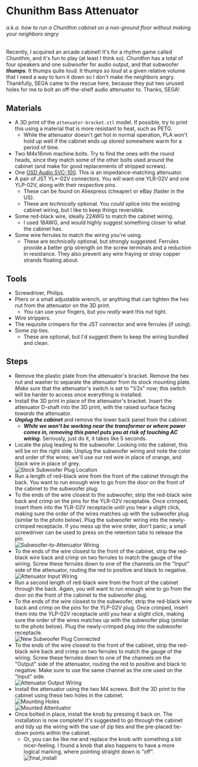 # Chunithm Bass Attenuator

###### a.k.a. how to run a Chunithm cabinet on a non-ground floor without making your neighbors angry

Recently, I acquired an arcade cabinet! It's for a rhythm game called Chunithm, and it's fun to play (at least I think so). Chunithm has a total of four speakers and one subwoofer for audio output, and that subwoofer ***thumps***. It thumps quite loud. It thumps *so loud* at a given relative volume that I need a way to turn it down so I don't make the neighbors angry. Thankfully, SEGA came to the rescue here, because they put two unused holes for me to bolt an off-the-shelf audio attenuator to. Thanks, SEGA!

## Materials

* A 3D print of the `attenuator-bracket.stl` model. If possible, try to print this using a material that is more resistant to heat, such as PETG.
  * While the attenuator doesn't get hot in normal operation, PLA won't hold up well if the cabinet ends up stored somewhere warm for a period of time.
* Two M4x16mm machine bolts. Try to find the ones with the round heads, since they match some of the other bolts used around the cabinet (and make for good replacements of stripped screws).
* One [OSD Audio SVC-100](https://www.osdaudio.com/svc-100-100w-knob-in-wall-volume-control-outdoor-speaker-depot.html). This is an impedance-matching attenuator.
* A pair of JST YL*-02V connectors. You will want one YLR-02V and one YLP-02V, along with their respective pins.
  * These can be found on Aliexpress (cheaper) or eBay (faster in the US).
  * These are _technically_ optional. You _could_ splice into the existing cabinet wiring, but I like to keep things reversible.
* Some red-black wire, ideally 22AWG to match the cabinet wiring.
  *  I used 18AWG, and would highly suggest something closer to what the cabinet has.
* Some wire ferrules to match the wiring you're using.
  * These are _technically_ optional, but strongly suggested. Ferrules provide a better grip strength on the screw terminals and a reduction in resistance. They also prevent any wire fraying or stray copper strands floating about.

## Tools

* Screwdriver, Philips.
* Pliers or a small adjustable wrench, or anything that can tighten the hex nut from the attenuator on the 3D print.
  * You can use your fingers, but you _really_ want this nut tight.
* Wire strippers.
* The requisite crimpers for the JST connector and wire ferrules (if using).
* Some zip ties.
  * These are optional, but I'd suggest them to keep the wiring bundled and clean.

## Steps

* Remove the plastic plate from the attenuator's bracket. Remove the hex nut and washer to separate the attenuator from its stock mounting plate. *Make sure* that the attenuator's switch is set to "1/2x" now; this switch will be harder to access once everything is installed.
* Install the 3D print in place of the attenuator's bracket. Insert the attenuator D-shaft into the 3D print, with the raised surface facing _towards_ the attenuator.
* ***Unplug the cabinet*** and remove the lower back panel from the cabinet.
  * ***While we won't be working near the transformer or where power comes in, removing this panel puts you at risk of touching AC wiring.*** Seriously, just do it, it takes like 5 seconds.
* Locate the plug leading to the subwoofer. Looking into the cabinet, this will be on the right side. Unplug the subwoofer wiring and note the color and order of the wires; we'll use our red wire in place of orange, and black wire in place of grey.<br>![Stock Subwoofer Plug Location](assets/stock_subwoofer_plug.jpg)
* Run a length of red-black wire from the front of the cabinet through the back. You want to run enough wire to go from the door on the front of the cabinet to the subwoofer plug.
* To the ends of the wire closest to the subwoofer, strip the red-black wire back and crimp on the pins for the YLR-02V receptable. Once crimped, insert them into the YLR-02V receptacle until you hear a slight click, making sure the order of the wires matches up with the subwoofer plug (similar to the photo below). Plug the subwoofer wiring into the newly-crimped receptacle. If you mess up the wire order, don't panic; a small screwdriver can be used to press on the retention tabs to release the pin.<br>![Subwoofer-to-Attenuator Wiring](assets/subwoofer_to_attenuator.jpg)
* To the ends of the wire closest to the front of the cabinet, strip the red-black wire back and crimp on two ferrules to match the gauge of the wiring. Screw these ferrules down to one of the channels on the "Input" side of the attenuator, routing the red to positive and black to negative.<br> ![Attenuator Input Wiring](assets/attenuator_input.jpg)
* Run a second length of red-black wire from the front of the cabinet through the back. Again, you will want to run enough wire to go from the door on the front of the cabinet to the subwoofer plug.
* To the ends of the wire closest to the subwoofer, strip the red-black wire back and crimp on the pins for the YLP-02V plug. Once crimped, insert them into the YLP-02V receptacle until you hear a slight click, making sure the order of the wires matches up with the subwoofer plug (similar to the photo below). Plug the newly-crimped plug into the subwoofer receptacle.<br>![New Subwoofer Plug Connected](assets/new_subwoofer_plug.jpg)
* To the ends of the wire closest to the front of the cabinet, strip the red-black wire back and crimp on two ferrules to match the gauge of the wiring. Screw these ferrules down to one of the channels on the "Output" side of the attenuator, routing the red to positive and black to negative. Make sure to use the same channel as the one used on the "Input" side.<br>![Attenuator Output Wiring](assets/attenuator_output.jpg)
* Install the attenuator using the two M4 screws. Bolt the 3D print to the cabinet using these two holes in the cabinet.<br>![Mounting Holes](assets/mount_holes.jpg)<br>![Mounted Attentuator](assets/mounted_attenuator.jpg)
* Once bolted in place, install the knob by pressing it back on. The installation is now complete! It's suggested to go through the cabinet and tidy up the wiring with the use of zip ties and the pre-placed tie-down points within the cabinet.
  * Or, you can be like me and replace the knob with something a bit nicer-feeling. I found a knob that also happens to have a more logical marking, where pointing straight down is "off".<br>![final_install](assets/final_install.jpg)